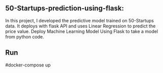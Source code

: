 ## 50-Startups-prediction-using-flask:

In this project, I developed the predictive model trained on 50-Startups data. It deploys with flask API and uses Linear Regression to predict the price value. Deploy Machine Learning Model Using Flask to take a model from python code.

## Run 
#docker-compose up
